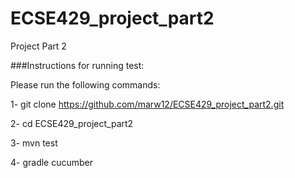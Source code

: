 # ECSE429_project_part2
Project Part 2

###Instructions for running test:

Please run the following commands:

1- git clone https://github.com/marw12/ECSE429_project_part2.git

2- cd ECSE429_project_part2

3- mvn test

4- gradle cucumber
